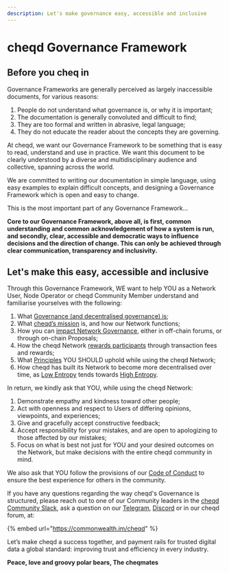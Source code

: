 ```yaml
---
description: Let's make governance easy, accessible and inclusive
---
```


# cheqd Governance Framework

## Before you cheq in

Governance Frameworks are generally perceived as largely inaccessible documents, for various reasons:

1. People do not understand what governance is, or why it is important;
2. The documentation is generally convoluted and difficult to find;
3. They are too formal and written in abrasive, legal language;
4. They do not educate the reader about the concepts they are governing.

At cheqd, we want our Governance Framework to be something that is easy to read, understand and use in practice. We want this document to be clearly understood by a diverse and multidisciplinary audience and collective, spanning across the world.

We are committed to writing our documentation in simple language, using easy examples to explain difficult concepts, and designing a Governance Framework which is open and easy to change.

This is the most important part of any Governance Framework...

**Core to our Governance Framework, above all, is first, common understanding and common acknowledgement of how a system is run, and secondly, clear, accessible and democratic ways to influence decisions and the direction of change. This can only be achieved through clear communication, transparency and inclusivity.**

## Let's make this easy, accessible and inclusive

Through this Governance Framework, WE want to help YOU as a Network User, Node Operator or cheqd Community Member understand and familiarise yourselves with the following:

1. What [Governance (and decentralised governance) is](getting-started/learning-the-basics/introduction-to-governance.md);
2. What [cheqd’s mission](https://learn.cheqd.io) is, and how our Network functions;
3. How you can [impact Network Governance](broken-reference/), either in off-chain forums, or through on-chain Proposals;
4. How the cheqd Network [rewards participants](getting-started/learning-the-basics/introduction-to-cheqd-governance/why-should-i-delegate-and-stake-my-tokens.md) through transaction fees and rewards;
5. What [Principles](principles/principles.md) YOU SHOULD uphold while using the cheqd Network;
6. How cheqd has built its Network to become more decentralised over time, as [Low Entropy](getting-started/learning-the-basics/introduction-to-entropy.md#entropy-progression) tends towards [High Entropy](getting-started/learning-the-basics/introduction-to-entropy.md#entropy-progression).

In return, we kindly ask that YOU, while using the cheqd Network:

1. Demonstrate empathy and kindness toward other people;
2. Act with openness and respect to Users of differing opinions, viewpoints, and experiences;
3. Give and gracefully accept constructive feedback;
4. Accept responsibility for your mistakes, and are open to apologizing to those affected by our mistakes;
5. Focus on what is best not just for YOU and your desired outcomes on the Network, but make decisions with the entire cheqd community in mind.

We also ask that YOU follow the provisions of our [Code of Conduct](legal/code\_of\_conduct.md) to ensure the best experience for others in the community.

If you have any questions regarding the way cheqd's Governance is structured, please reach out to one of our Community leaders in the [cheqd Community Slack](http://cheqd.link/join-cheqd-slack), ask a question on our [Telegram](https://t.me/cheqd), [Discord](http://cheqd.link/discord-github) or in our cheqd forum, at:

{% embed url="https://commonwealth.im/cheqd" %}

Let’s make cheqd a success together, and payment rails for trusted digital data a global standard: improving trust and efficiency in every industry.

**Peace, love and groovy polar bears, The cheqmates**
